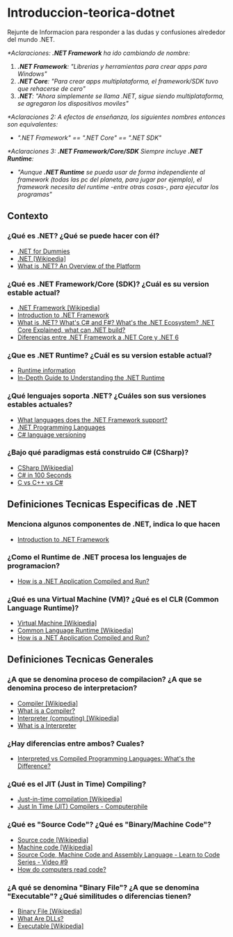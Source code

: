 # Introduccion-teorica-dotnet

Rejunte de Informacion para responder a las dudas y confusiones alrededor del mundo .NET.

_*Aclaraciones: **.NET Framework** ha ido cambiando de nombre:_

1) _**.NET Framework**: "Librerias y herramientas para crear apps para Windows"_
2) _**.NET Core**: "Para crear apps multiplataforma, el framework/SDK tuvo que rehacerse de cero"_
3) _**.NET**: "Ahora simplemente se llama .NET, sigue siendo multiplataforma, se agregaron los dispositivos moviles"_

_*Aclaraciones 2: A efectos de enseñanza, los siguientes nombres entonces son equivalentes:_

- _".NET Framework" ==  ".NET Core" == ".NET SDK"_

_*Aclaraciones 3: **.NET Framework/Core/SDK** Siempre incluye **.NET Runtime**:_

- _"Aunque **.NET Runtime** se pueda usar de forma independiente al framework (todas las pc del planeta, para jugar por ejemplo), el framework necesita del runtime -entre otras cosas-, para ejecutar los programas"_

## Contexto

### ¿Qué es .NET? ¿Qué se puede hacer con él?

- [.NET for Dummies](https://dusted.codes/dotnet-basics#what-is-net)
- [.NET [Wikipedia]](https://en.wikipedia.org/wiki/.NET)
- [What is .NET? An Overview of the Platform](https://auth0.com/blog/what-is-dotnet-platform-overview/)

### ¿Qué es .NET Framework/Core (SDK)? ¿Cuál es su version estable actual?

- [.NET Framework [Wikipedia]](https://en.wikipedia.org/wiki/.NET_Framework#Alternative_implementations)
- [Introduction to .NET Framework](https://www.javatpoint.com/vb-net-dot-net-framework-introduction)
- [What is .NET? What's C# and F#? What's the .NET Ecosystem? .NET Core Explained, what can .NET build?](https://www.youtube.com/watch?v=bEfBfBQq7EE)
- [Diferencias entre .NET Framework a .NET Core y .NET 6](https://www.youtube.com/watch?v=bXXKPNS4vFc)

### ¿Que es .NET Runtime? ¿Cuál es su version estable actual?

- [Runtime information](https://learn.microsoft.com/en-us/dotnet/core/install/windows?tabs=net70#runtime-information)
- [In-Depth Guide to Understanding the .NET Runtime](https://groovetechnology.com/blog/in-depth-guide-to-understanding-the-net-runtime/)

### ¿Qué lenguajes soporta .NET? ¿Cuáles son sus versiones estables actuales?

- [What languages does the .NET Framework support?](https://www.technosap.com/microsoft-net-framework/what-languages-does-the-net-framework-support/)
- [.NET Programming Languages](https://dotnet.microsoft.com/en-us/languages#:~:text=.NET%20supports%20multiple%20languages.%20C,like%20language)
- [C# language versioning](https://learn.microsoft.com/en-us/dotnet/csharp/language-reference/configure-language-version)

### ¿Bajo qué paradigmas está construido C# (CSharp)?

- [CSharp [Wikipedia]](https://en.wikipedia.org/wiki/C_Sharp_(programming_language)#:~:text=C,oriented%20programming%20disciplines.%20%5B17)
- [C# in 100 Seconds](https://www.youtube.com/watch?v=ravLFzIguCM)
- [C vs C++ vs C#](https://www.youtube.com/watch?v=sNMtjs_wQiE)

## Definiciones Tecnicas Especificas de .NET

### Menciona algunos componentes de .NET, indica lo que hacen

- [Introduction to .NET Framework](https://www.javatpoint.com/vb-net-dot-net-framework-introduction)

### ¿Como el Runtime de .NET procesa los lenguajes de programacion?

- [How is a .NET Application Compiled and Run?](https://dotnettutorials.net/lesson/common-language-runtime-dotnet/)

### ¿Qué es una Virtual Machine (VM)? ¿Qué es el CLR (Common Language Runtime)?

- [Virtual Machine [Wikipedia]](https://en.wikipedia.org/wiki/Virtual_machine)
- [Common Language Runtime [Wikipedia]](https://en.wikipedia.org/wiki/Common_Language_Runtime)
- [How is a .NET Application Compiled and Run?](https://dotnettutorials.net/lesson/common-language-runtime-dotnet/)

## Definiciones Tecnicas Generales

### ¿A que se denomina proceso de compilacion? ¿A que se denomina proceso de interpretacion?

- [Compiler [Wikipedia]](https://en.wikipedia.org/wiki/Compiler)
- [What is a Compiler?](https://www.youtube.com/watch?v=zIjI8H945T8)
- [Interpreter (computing) [Wikipedia]](https://en.wikipedia.org/wiki/Interpreter_(computing))
- [What is a Interpreter](https://www.youtube.com/watch?v=d7Qs-zHzQhc)

### ¿Hay diferencias entre ambos? Cuales?

- [Interpreted vs Compiled Programming Languages: What's the Difference?](https://www.freecodecamp.org/news/compiled-versus-interpreted-languages/)

### ¿Qué es el JIT (Just in Time) Compiling?

- [Just-in-time compilation [Wikipedia]](https://en.wikipedia.org/wiki/Just-in-time_compilation)
- [Just In Time (JIT) Compilers - Computerphile](https://www.youtube.com/watch?v=d7KHAVaX_Rs)

### ¿Qué es "Source Code"? ¿Qué es "Binary/Machine Code"?

- [Source code [Wikipedia]](https://en.wikipedia.org/wiki/Source_code)
- [Machine code [Wikipedia]](https://en.wikipedia.org/wiki/Machine_code)
- [Source Code, Machine Code and Assembly Language - Learn to Code Series - Video #9](https://www.youtube.com/watch?v=bgN4LBt5buU)
- [How do computers read code?](https://www.youtube.com/watch?v=QXjU9qTsYCc)

### ¿A qué se denomina "Binary File"? ¿A que se denomina "Executable"? ¿Qué similitudes o diferencias tienen?

- [Binary File [Wikipedia]](https://en.wikipedia.org/wiki/Binary_file)
- [What Are DLLs?](https://www.youtube.com/watch?v=4daUujBgQQ8)
- [Executable [Wikipedia]](https://en.wikipedia.org/wiki/Executable)
